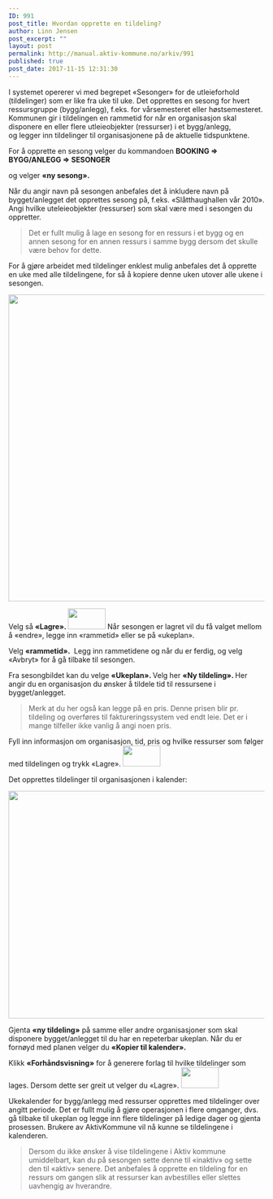 ```yaml
---
ID: 991
post_title: Hvordan opprette en tildeling?
author: Linn Jensen
post_excerpt: ""
layout: post
permalink: http://manual.aktiv-kommune.no/arkiv/991
published: true
post_date: 2017-11-15 12:31:30
---
```

I systemet opererer vi med begrepet «Sesonger» for de utleieforhold (tildelinger) som er like fra uke til uke. Det opprettes en sesong for hvert ressursgruppe (bygg/anlegg), f.eks. for vårsemesteret eller høstsemesteret. Kommunen gir i tildelingen en rammetid for når en organisasjon skal disponere en eller flere utleieobjekter (ressurser) i et bygg/anlegg, og legger inn tildelinger til organisasjonene på de aktuelle tidspunktene.

For å opprette en sesong velger du kommandoen 
<strong>BOOKING =&gt; BYGG/ANLEGG =&gt; SESONGER </strong>

og velger <strong>«ny sesong». </strong>

Når du angir navn på sesongen anbefales det å inkludere navn på bygget/anlegget det opprettes sesong på, f.eks. «Slåtthaughallen vår 2010». Angi hvilke uteleieobjekter (ressurser) som skal være med i sesongen du oppretter. 

> Det er fullt mulig å lage en sesong for en ressurs i et bygg og en annen sesong for en annen ressurs i samme bygg dersom det skulle være behov for dette. 

For å gjøre arbeidet med tildelinger enklest mulig anbefales det å opprette en uke med alle tildelingene, for så å kopiere denne uken utover alle ukene i sesongen.

<img class="alignnone wp-image-1112 size-full" src="http://manual.aktiv-kommune.no/wp-content/uploads/2017/11/sesong.png" alt="" width="789" height="604" />

Velg så <strong>«Lagre». </strong>
<img src="http://manual.aktiv-kommune.no/wp-content/uploads/2017/12/lagre.png" alt="" width="74" height="41" class="alignnone size-full wp-image-460" />
Når sesongen er lagret vil du få valget mellom å «endre», legge inn «rammetid» eller se på «ukeplan». 

Velg <strong>«rammetid». </strong>
Legg inn rammetidene og når du er ferdig, og velg «Avbryt» for å gå tilbake til sesongen.

Fra sesongbildet kan du velge <strong>«Ukeplan». </strong>
Velg her <strong>«Ny tildeling». </strong>
Her angir du en organisasjon du ønsker å tildele tid til ressursene i bygget/anlegget. 

> Merk at du her også kan legge på en pris. Denne prisen blir pr. tildeling og overføres til faktureringssystem ved endt leie. Det er i mange tilfeller ikke vanlig å angi noen pris. 

Fyll inn informasjon om organisasjon, tid, pris og hvilke ressurser som følger med tildelingen og 
trykk «Lagre».
<img src="http://manual.aktiv-kommune.no/wp-content/uploads/2017/12/lagre.png" alt="" width="74" height="41" class="alignnone size-full wp-image-460" />

Det opprettes tildelinger til organisasjonen i kalender:

<img class="alignnone wp-image-1113 size-full" src="http://manual.aktiv-kommune.no/wp-content/uploads/2017/11/kalender.png" alt="" width="892" height="448" />

Gjenta <strong>«ny tildeling»</strong> på samme eller andre organisasjoner som skal disponere bygget/anlegget til du har en repeterbar ukeplan. 
Når du er fornøyd med planen velger du <strong>«Kopier til kalender». </strong>

Klikk <strong>«Forhåndsvisning»</strong> for å generere forlag til hvilke tildelinger som lages. 
Dersom dette ser greit ut velger du «Lagre». 
<img src="http://manual.aktiv-kommune.no/wp-content/uploads/2017/12/lagre.png" alt="" width="74" height="41" class="alignnone size-full wp-image-460" />

Ukekalender for bygg/anlegg med ressurser opprettes med tildelinger over angitt periode. Det er fullt mulig å gjøre operasjonen i flere omganger, dvs. gå tilbake til ukeplan og legge inn flere tildelinger på ledige dager og gjenta prosessen. Brukere av AktivKommune vil nå kunne se tildelingene i kalenderen. 

> Dersom du ikke ønsker å vise tildelingene i Aktiv kommune umiddelbart, kan du på sesongen sette denne til «inaktiv» og sette den til «aktiv» senere. Det anbefales å opprette en tildeling for en ressurs om gangen slik at ressurser kan avbestilles eller slettes uavhengig av hverandre.